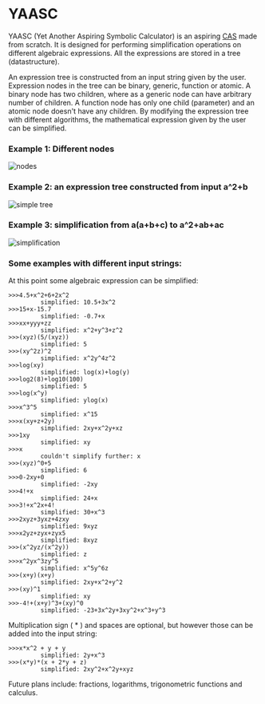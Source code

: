 # YAASC
YAASC (Yet Another Aspiring Symbolic Calculator) is an aspiring [CAS](https://en.wikipedia.org/wiki/Computer_algebra_system) made from scratch. It is designed for performing simplification operations on different algebraic expressions. All the expressions are stored in a tree (datastructure).

An expression tree is constructed from an input string given by the user. Expression nodes in the tree can be binary, generic, function or atomic. A binary node has two children, where as a generic node can have arbitrary number of children. A function node has only one child (parameter) and an atomic node doesn't have any children. By modifying the expression tree with different algorithms, the mathematical expression given by the user can be simplified.


### Example 1: Different nodes
![nodes](https://github.com/squarematr1x/YAASC/blob/master/Resources/img3.png?raw=true)

### Example 2: an expression tree constructed from input a^2+b
![simple tree](https://github.com/squarematr1x/YAASC/blob/master/Resources/img1.png?raw=true)

### Example 3: simplification from a(a+b+c) to a^2+ab+ac
![simplification](https://github.com/squarematr1x/YAASC/blob/master/Resources/img2.png?raw=true)

### Some examples with different input strings:

At this point some algebraic expression can be simplified:

```
>>>4.5+x^2+6+2x^2
         simplified: 10.5+3x^2
>>>15+x-15.7
         simplified: -0.7+x
>>>xx+yyy+zz
         simplified: x^2+y^3+z^2
>>>(xyz)(5/(xyz))
         simplified: 5
>>>(xy^2z)^2
         simplified: x^2y^4z^2
>>>log(xy)
         simplified: log(x)+log(y)
>>>log2(8)+log10(100)
         simplified: 5
>>>log(x^y)
         simplified: ylog(x)
>>>x^3^5
         simplified: x^15
>>>x(xy+z+2y)
         simplified: 2xy+x^2y+xz   
>>>1xy
         simplified: xy
>>>x
         couldn't simplify further: x
>>>(xyz)^0+5
         simplified: 6
>>>0-2xy+0
         simplified: -2xy
>>>4!+x
         simplified: 24+x
>>>3!+x^2x+4!
         simplified: 30+x^3       
>>>2xyz+3yxz+4zxy
         simplified: 9xyz   
>>>x2yz+zyx+zyx5
         simplified: 8xyz        
>>>(x^2yz/(x^2y))
         simplified: z
>>>x^2yx^3zy^5
         simplified: x^5y^6z
>>>(x+y)(x+y)
         simplified: 2xy+x^2+y^2
>>>(xy)^1
         simplified: xy
>>>-4!+(x+y)^3+(xy)^0
         simplified: -23+3x^2y+3xy^2+x^3+y^3   
```

Multiplication sign ( * ) and spaces are optional, but however those can be added into the input string:

```
>>>x*x^2 + y + y
         simplified: 2y+x^3
>>>(x*y)*(x + 2*y + z)
         simplified: 2xy^2+x^2y+xyz         
```

Future plans include: fractions, logarithms, trigonometric functions and calculus.
